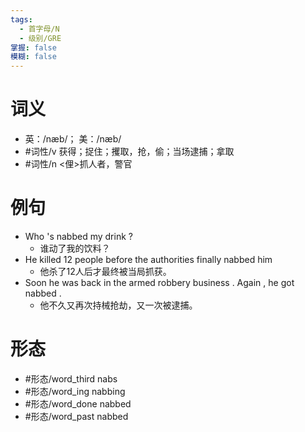 ```yaml
---
tags:
  - 首字母/N
  - 级别/GRE
掌握: false
模糊: false
---
```

# 词义
- 英：/næb/； 美：/næb/
- #词性/v  获得；捉住；攫取，抢，偷；当场逮捕；拿取
- #词性/n  <俚>抓人者，警官
# 例句
- Who 's nabbed my drink ?
	- 谁动了我的饮料？
- He killed 12 people before the authorities finally nabbed him
	- 他杀了12人后才最终被当局抓获。
- Soon he was back in the armed robbery business . Again , he got nabbed .
	- 他不久又再次持械抢劫，又一次被逮捕。
# 形态
- #形态/word_third nabs
- #形态/word_ing nabbing
- #形态/word_done nabbed
- #形态/word_past nabbed
